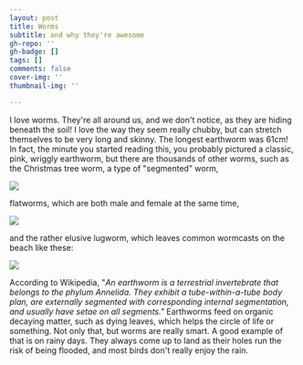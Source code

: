 ```yaml
---
layout: post
title: Worms
subtitle: and why they're awesome
gh-repo: ''
gh-badge: []
tags: []
comments: false
cover-img: ''
thumbnail-img: ''

---
```

I love worms. They're all around us, and we don't notice, as they are hiding beneath the soil! I love the way they seem really chubby, but can stretch themselves to be very long and skinny. The longest earthworm was 61cm! In fact, the minute you started reading this, you probably pictured a classic, pink, wriggly earthworm, but there are thousands of other worms, such as the Christmas tree worm, a type of "segmented" worm,

![](https://oceana.org/sites/default/files/christmas_tree_worms_via_durden_images_and_shuttertstock.jpg)

flatworms, which are both male and female at the same time,

![](https://cdn.notroublesjustbubbles.com/images/marine-life/Yellow-Spotted-Flatworm.jpg)

and the rather elusive lugworm, which leaves common wormcasts on the beach like these:

![](https://thumbs.dreamstime.com/b/lugworm-worm-cast-aka-sandworm-arenicola-marina-signs-marine-creature-beach-low-tide-lugworm-worm-cast-aka-sandworm-184763425.jpg)

According to Wikipedia, "_An earthworm is a terrestrial invertebrate that belongs to the phylum Annelida. They exhibit a tube-within-a-tube body plan, are externally segmented with corresponding internal segmentation, and usually have setae on all segments."_ Earthworms feed on organic decaying matter, such as dying leaves, which helps the circle of life or something. Not only that, but worms are really smart. A good example of that is on rainy days. They always come up to land as their holes run the risk of being flooded, and most birds don't really enjoy the rain.